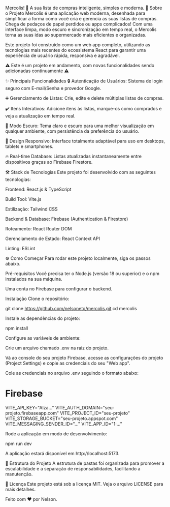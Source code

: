 Mercolis! 📝
A sua lista de compras inteligente, simples e moderna.
🚀 Sobre o Projeto
Mercolis é uma aplicação web moderna, desenhada para simplificar a forma como você cria e gerencia as suas listas de compras. Chega de pedaços de papel perdidos ou apps complicados! Com uma interface limpa, modo escuro e sincronização em tempo real, o Mercolis torna as suas idas ao supermercado mais eficientes e organizadas.

Este projeto foi construído como um web app completo, utilizando as tecnologias mais recentes do ecossistema React para garantir uma experiência de usuário rápida, responsiva e agradável. 

⚠️ Este é um projeto em andamento, com novas funcionalidades sendo adicionadas continuamente ⚠️

✨ Principais Funcionalidades
🔒 Autenticação de Usuários: Sistema de login seguro com E-mail/Senha e provedor Google.

➕ Gerenciamento de Listas: Crie, edite e delete múltiplas listas de compras.

✔️ Itens Interativos: Adicione itens às listas, marque-os como comprados e veja a atualização em tempo real.

🌙 Modo Escuro: Tema claro e escuro para uma melhor visualização em qualquer ambiente, com persistência da preferência do usuário.

📱 Design Responsivo: Interface totalmente adaptável para uso em desktops, tablets e smartphones.

🔥 Real-time Database: Listas atualizadas instantaneamente entre dispositivos graças ao Firebase Firestore.

🛠️ Stack de Tecnologias
Este projeto foi desenvolvido com as seguintes tecnologias:

Frontend: React.js & TypeScript

Build Tool: Vite.js

Estilização: Tailwind CSS

Backend & Database: Firebase (Authentication & Firestore)

Roteamento: React Router DOM

Gerenciamento de Estado: React Context API

Linting: ESLint

⚙️ Como Começar
Para rodar este projeto localmente, siga os passos abaixo.

Pré-requisitos
Você precisa ter o Node.js (versão 18 ou superior) e o npm instalados na sua máquina.

Uma conta no Firebase para configurar o backend.

Instalação
Clone o repositório:

git clone https://github.com/nelsoneto/mercolis.git
cd mercolis

Instale as dependências do projeto:

npm install

Configure as variáveis de ambiente:

Crie um arquivo chamado .env na raiz do projeto.

Vá ao console do seu projeto Firebase, acesse as configurações do projeto (Project Settings) e copie as credenciais do seu "Web app".

Cole as credenciais no arquivo .env seguindo o formato abaixo:

# Firebase
VITE_API_KEY="AIza..."
VITE_AUTH_DOMAIN="seu-projeto.firebaseapp.com"
VITE_PROJECT_ID="seu-projeto"
VITE_STORAGE_BUCKET="seu-projeto.appspot.com"
VITE_MESSAGING_SENDER_ID="..."
VITE_APP_ID="1:..."

Rode a aplicação em modo de desenvolvimento:

npm run dev

A aplicação estará disponível em http://localhost:5173.

📁 Estrutura do Projeto
A estrutura de pastas foi organizada para promover a escalabilidade e a separação de responsabilidades, facilitando a manutenção.

📄 Licença
Este projeto está sob a licença MIT. Veja o arquivo LICENSE para mais detalhes.

Feito com ❤️ por Nelson.
